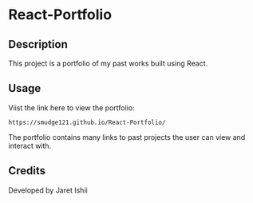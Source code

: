 # React-Portfolio

## Description

This project is a portfolio of my past works built using React.

## Usage

Viist the link here to view the portfolio:

    https://smudge121.github.io/React-Portfolio/ 

The portfolio contains many links to past projects the user can view and interact with.


## Credits

Developed by Jaret Ishii